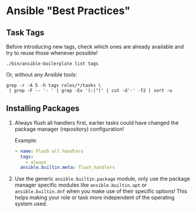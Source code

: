 # Ansible "Best Practices"

## Task Tags

Before introducing new tags, check which ones are already available and try to
reuse those whenever possible!

```shell
./bin/ansible-boilerplate list tags
```

Or, without any Ansible tools:

```shell
grep -r -A 5 -h tags roles/*/tasks \
 | grep -F -- '- ' | grep -Ev '(:|")' | cut -d'-' -f2 | sort -u
```

## Installing Packages

1. Always flush all handlers first, earlier tasks could have changed the
   package manager (repository) configuration!

   Example:

   ```yaml
   - name: Flush all handlers
     tags:
       - always
     ansible.builtin.meta: flush_handlers
   ```

2. Use the generic `ansible.builtin.package` module, only use the package
   manager specific modules like `ansible.builtin.apt` or `ansible.builtin.dnf`
   when you make use of their specific options! This helps making your role or
   task more independent of the operating system used.
